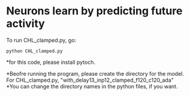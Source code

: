# Neurons learn by predicting future activity
To run CHL_clamped.py, go:

```
python CHL_clamped.py 
```
*for this code, please install pytoch.

*Beofre running the program, please create the directory for the model. <br/>
 For CHL_clamped.py, "with_delay13_inp12_clamped_f120_c120_ada" <br/>
 *You can change the directory names in the python files, if you want. <br/>



